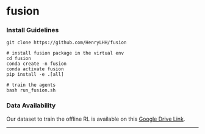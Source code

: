 # fusion

### Install Guidelines

```
git clone https://github.com/HenryLHH/fusion

# install fusion package in the virtual env
cd fusion
conda create -n fusion
conda activate fusion
pip install -e .[all]

# train the agents
bash run_fusion.sh
```


### Data Availability

Our dataset to train the offline RL is available on this [Google Drive Link](https://drive.google.com/drive/folders/10T-i_SlHRkB5FKLCa1BO4rpZgw-9x3AN?usp=sharing). 

------------

